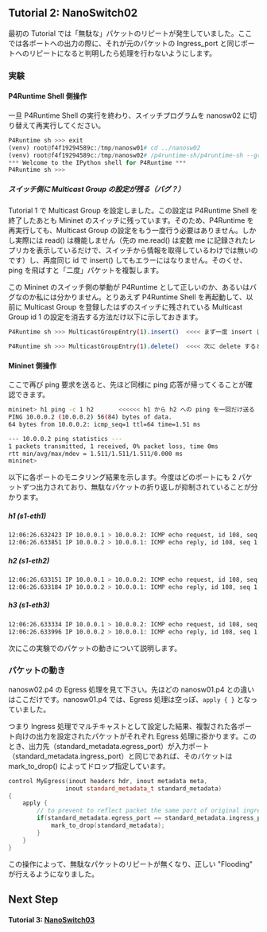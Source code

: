 ## Tutorial 2: NanoSwitch02

最初の Tutorial では「無駄な」パケットのリピートが発生していました。ここでは各ポートへの出力の際に、それが元のパケットの Ingress_port と同じポートへのリピートになると判明したら処理を行わないようにします。

### 実験

#### P4Runtime Shell 側操作

一旦 P4Runtime Shell の実行を終わり、スイッチプログラムを nanosw02 に切り替えて再実行してください。
```python
P4Runtime sh >>> exit
(venv) root@f4f19294589c:/tmp/nanosw01# cd ../nanosw02
(venv) root@f4f19294589c:/tmp/nanosw02# /p4runtime-sh/p4runtime-sh --grpc-addr 192.168.XX.XX:50001 --device-id 1 --election-id 0,1 --config p4info.txt,nanosw02.json
*** Welcome to the IPython shell for P4Runtime ***
P4Runtime sh >>>
```

##### スイッチ側に Multicast Group の設定が残る（バグ？）

Tutorial 1 で Multicast Group を設定しました。この設定は P4Runtime Shell を終了したあとも Mininet のスイッチに残っています。そのため、P4Runtime を再実行しても、Multicast Group の設定をもう一度行う必要はありません。しかし実際には read() は機能しません（先の me.read() は変数 me に記録されたレプリカを表示しているだけで、スイッチから情報を取得しているわけでは無いのです）し、再度同じ id で insert() してもエラーにはなりません。そのくせ、ping を飛ばすと「二度」パケットを複製します。

この Mininet のスイッチ側の挙動が P4Runtime として正しいのか、あるいはバグなのか私には分かりません。とりあえず P4Runtime Shell を再起動して、以前に Multicast Group を登録したはずのスイッチに残されている Multicast Group id 1 の設定を消去する方法だけ以下に示しておきます。

```bash
P4Runtime sh >>> MulticastGroupEntry(1).insert()  <<<< まず一度 insert しておく

P4Runtime sh >>> MulticastGroupEntry(1).delete()  <<<< 次に delete すると必ず消える
```

#### Mininet 側操作

ここで再び ping 要求を送ると、先ほど同様に ping 応答が帰ってくることが確認できます。
```bash
mininet> h1 ping -c 1 h2       <<<<<< h1 から h2 への ping を一回だけ送る
PING 10.0.0.2 (10.0.0.2) 56(84) bytes of data.
64 bytes from 10.0.0.2: icmp_seq=1 ttl=64 time=1.51 ms

--- 10.0.0.2 ping statistics ---
1 packets transmitted, 1 received, 0% packet loss, time 0ms
rtt min/avg/max/mdev = 1.511/1.511/1.511/0.000 ms
mininet> 

```

以下に各ポートのモニタリング結果を示します。今度はどのポートにも 2 パケットずつ出力されており、無駄なパケットの折り返しが抑制されていることが分かります。

#####  h1 (s1-eth1)

```bash
12:06:26.632423 IP 10.0.0.1 > 10.0.0.2: ICMP echo request, id 108, seq 1, length 64
12:06:26.633851 IP 10.0.0.2 > 10.0.0.1: ICMP echo reply, id 108, seq 1, length 64
```

##### h2 (s1-eth2)

```bash
12:06:26.633151 IP 10.0.0.1 > 10.0.0.2: ICMP echo request, id 108, seq 1, length 64
12:06:26.633184 IP 10.0.0.2 > 10.0.0.1: ICMP echo reply, id 108, seq 1, length 64
```

##### h3 (s1-eth3)

```bash
12:06:26.633334 IP 10.0.0.1 > 10.0.0.2: ICMP echo request, id 108, seq 1, length 64
12:06:26.633996 IP 10.0.0.2 > 10.0.0.1: ICMP echo reply, id 108, seq 1, length 64
```

次にこの実験でのパケットの動きについて説明します。

### パケットの動き

nanosw02.p4 の Egress 処理を見て下さい。先ほどの nanosw01.p4 との違いはここだけです。nanosw01.p4 では、Egress 処理は空っぽ、```apply { }``` となっていました。

つまり Ingress 処理でマルチキャストとして設定した結果、複製された各ポート向けの出力を設定されたパケットがそれぞれ Egress 処理に掛かります。このとき、出力先（standard_metadata.egress_port）が入力ポート（standard_metadata.ingress_port）と同じであれば、そのパケットは mark_to_drop() によってドロップ指定しています。

```C++
control MyEgress(inout headers hdr, inout metadata meta,
                inout standard_metadata_t standard_metadata)
{
    apply {
        // to prevent to reflect packet the same port of original ingress, just drop it
        if(standard_metadata.egress_port == standard_metadata.ingress_port) {
            mark_to_drop(standard_metadata);
        }
    }
}

```

この操作によって、無駄なパケットのリピートが無くなり、正しい "Flooding" が行えるようになりました。



## Next Step

#### Tutorial 3: [NanoSwitch03](t3_nanosw03.md)

